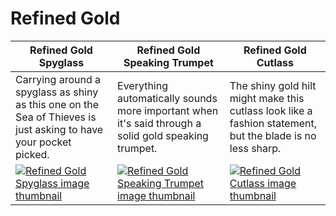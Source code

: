 # Refined Gold

| Refined Gold Spyglass | Refined Gold Speaking Trumpet | Refined Gold Cutlass |
| --------------------- | ----------------------------- | -------------------- |
| Carrying around a spyglass as shiny as this one on the Sea of Thieves is just asking to have your pocket picked. | Everything automatically sounds more important when it's said through a solid gold speaking trumpet. | The shiny gold hilt might make this cutlass look like a fashion statement, but the blade is no less sharp. |
| [![Refined Gold Spyglass image thumbnail](https://seaofthieves.wiki.gg/images/2/2a/Refined_Gold_Spyglass.png)](https://seaofthieves.wiki.gg/wiki/Refined_Gold_Spyglass) | [![Refined Gold Speaking Trumpet image thumbnail](https://seaofthieves.wiki.gg/images/9/98/Refined_Gold_Speaking_Trumpet.png)](https://seaofthieves.wiki.gg/wiki/Refined_Gold_Speaking_Trumpet) | [![Refined Gold Cutlass image thumbnail](https://seaofthieves.wiki.gg/images/a/a5/Refined_Gold_Cutlass.png)](https://seaofthieves.wiki.gg/wiki/Refined_Gold_Cutlass) |
